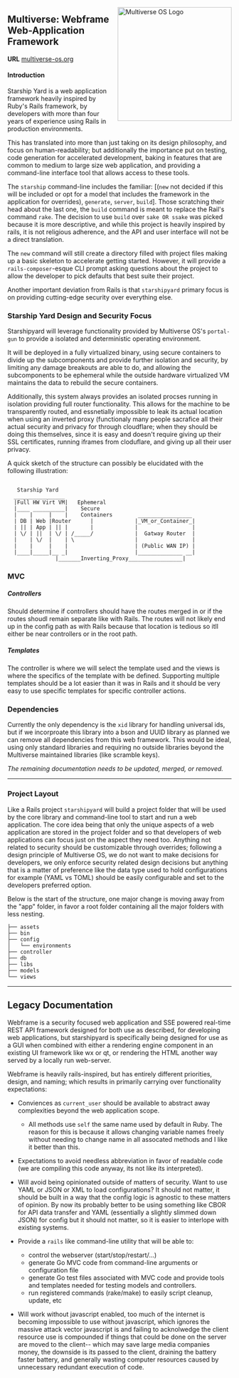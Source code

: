 [<img src="https://avatars2.githubusercontent.com/u/24763891?s=400&u=c1150e7da5667f47159d433d8e49dad99a364f5f&v=4"  width="256px" height="256px" align="right" alt="Multiverse OS Logo">](https://github.com/multiverse-os)

## Multiverse: Webframe Web-Application Framework 
**URL** [multiverse-os.org](https://multiverse-os.org)

#### Introduction
Starship Yard is a web application framework heavily inspired by Ruby's Rails
framework, by developers with more than four years of experience using Rails in
production environments.

This has translated into more than just taking on its design philosophy, and 
focus on human-readability; but additionally the importance put on testing, 
code generation for accelerated development, baking in features that are 
common to medium to large size web application, and providing a command-line 
interface tool that allows access to these tools.

The `starship` command-line includes the familiar: [(`new` not decided if
this will be included or opt for a model that includes the framework in the
application for overrides), `generate`,
`server`, `build`]. Those scratching their head about the last one, the `build`
command is meant to replace the Rail's command `rake`. The decision to use
`build` over `sake OR ssake` was picked because it is more descriptive, and 
while this project is heavily inspired by rails, it is not religious adherence, 
and the API and user interface will not be a direct translation. 

The `new` command will still create a directory filled with project files making
up a basic skeleton to accelerate getting started. However, it will provide a 
`rails-composer`-esque CLI prompt asking questions about the project to allow 
the developer to  pick defaults that best suite their project. 

Another important deviation from Rails is that `starshipyard` primary focus is on 
providing cutting-edge security over everything else. 

### Starship Yard Design and Security Focus
Starshipyard will leverage functionality provided by Multiverse OS's
`portal-gun` to provide a isolated and deterministic operating environment.

It will be deployed in a fully virtualized binary, using secure containers to
divide up the subcomponents and provide further isolation and security, by
limiting any damage breakouts are able to do, and allowing the subcomponents
to be ephemeral while the outside hardware virtualized VM maintains the data
to rebuild the secure containers. 

Additionally, this system always provides an isolated procses running in
isolation providing full router functionality. This allows for the machine
to be transparently routed, and essnetially impossible to leak its actual
location when using an inverted proxy (functionaly many people sacrafice
all their actual security and privacy for through cloudflare; when they
should be doing this themselves, since it is easy and doesn't require giving
up their SSL certificates, running iframes from cloduflare, and giving up all
their user privacy.

A quick sketch of the structure can possibly be elucidated with the following
illustration:

```

   Starship Yard
  ________________                       
  |Full HW Virt VM|   Ephemeral 
  |____ __________|    Secure                        
  |    |     |    |    Containers        _________________
  | DB | Web |Router      |             |_VM_or_Container_|     
  | || | App | || |       |             |                 |
  | \/ | ||  | \/ | /_____/             |  Gatway Router  |            
  |    | \/  |    | \                   |                 |         
  |    |     |    |                     | (Public WAN IP) |             
  |____|_____|__ _|                     |______________ __|                  
               |_______Inverting_Proxy_________________|

```

### MVC


##### Controllers

Should determine if controllers should have the routes merged in or if the
routes shoudl remain separate like with Rails. The routes will not likely end up
in the config path as with Rails because that location is tedious so itll either
be near controllers or in the root path. 

##### Templates
The controller is where we will select the template used and the views is where
the specifics of the template with be defined. Supporting multiple templates
should be a lot easier than it was in Rails and it should be very easy to use
specific templates for specific controller actions.


### Dependencies
Currently the only dependency is the `xid` library for handling universal ids,
but if we incorproate this library into a bson and UUID library as planned we
can remove all dependencies from this web framework. This would be ideal, using
only standard libraries and requiring no outside libraries beyond the Multiverse
maintained libraries (like scramble keys). 

*The remaining documentation needs to be updated, merged, or removed.*

-------------------------------------------------------------------------------
### Project Layout
Like a Rails project `starshipyard` will build a project folder that will be 
used by the core library and command-line tool to start and run a web
application. The core idea being that only the unique aspects of a web
application are stored in the project folder and so that developers of web
applications can focus just on the aspect they need too. Anything not related to
security should be customizable through overrides; following a design principle
of Multiverse OS, we do not want to make decisions for developers, we only
enforce security related design decisions but anything that is a matter of
preference like the data type used to hold configurations for example (YAML vs
TOML) should be easily configurable and set to the developers preferred option.

Below is the start of the structure, one major change is moving away from the
"app" folder, in favor a root folder containing all the major folders with less
nesting. 

```
├── assets
├── bin
├── config
│   └── environments
├── controller
├── db
├── libs
├── models
└── views

```


______
## Legacy Documentation  

Webframe is a security focused web application and SSE powered real-time REST
API framework designed for both use as described, for developing web
applications, but starshipyard is specifically being designed for use as a GUI when
combined with either a rendering engine component in an existing UI framework 
like wx or qt, or rendering the HTML another way served by a locally run
web-server. 

Webframe is heavily rails-inspired, but has entirely different priorities,
design, and naming; which results in primarily carrying over functionality
expectations: 

  * Conviences as `current_user` should be available to abstract away
  complexities beyond the web application scope.
    * All methods use `self` the same name used by default in Ruby. The reason
      for this is because it allows changing variable names freely without
      needing to change name in all assocated methods and I like it better than
      this. 

  * Expectations to avoid needless abbreviation in favor of readable code (we
    are compiling this code anyway, its not like its interpreted).

  * Will avoid being opinionated outside of matters of security. Want to use
    YAML or JSON or XML to load configurations? It should not matter, it should
    be built in a way that the config logic is agnostic to these matters of
    opinion. By now its probably better to be using something like CBOR for API
    data transfer and YAML (essentially a slightly slimmed down JSON) for
    config but it should not matter, so it is easier to interlope with
    existing systems. 

  * Provide a `rails` like command-line utility that will be able to:
      * control the webserver (start/stop/restart/...)
      * generate Go MVC code from command-line arguments or configuration file
      * generate Go test files associated with MVC code and provide tools and
        templates needed for testing models and controllers. 
      * run registered commands (rake/make) to easily script cleanup, update,
        etc

  * Will work without javascript enabled, too much of the internet is becoming
    impossible to use without javascript, which ignores the massive attack
    vector javascript is and failing to acknolwedge the client resource use is
    compounded if things that could be done on the server are moved to the
    client-- which may save large media companies money, the downside is its passed
    to the client, draining the battery faster battery, and generally wasting
   computer resources caused by unnecessary redundant execution of code. 
 


